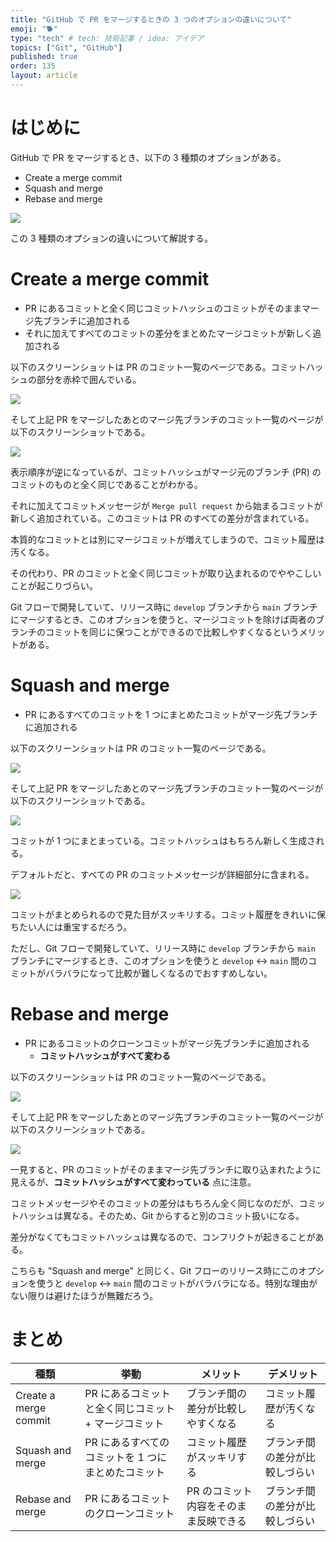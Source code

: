 ```yaml
---
title: "GitHub で PR をマージするときの 3 つのオプションの違いについて"
emoji: "🐕"
type: "tech" # tech: 技術記事 / idea: アイデア
topics: ["Git", "GitHub"]
published: true
order: 135
layout: article
---
```


# はじめに
GitHub で PR をマージするとき、以下の 3 種類のオプションがある。

* Create a merge commit
* Squash and merge
* Rebase and merge

![](https://raw.githubusercontent.com/noraworld/developers-blog-media-ja/master/github-merge-options/Screen%20Shot%202022-03-19%20at%2022.05.43.png)

この 3 種類のオプションの違いについて解説する。



# Create a merge commit
* PR にあるコミットと全く同じコミットハッシュのコミットがそのままマージ先ブランチに追加される
* それに加えてすべてのコミットの差分をまとめたマージコミットが新しく追加される

以下のスクリーンショットは PR のコミット一覧のページである。コミットハッシュの部分を赤枠で囲んでいる。

![](https://raw.githubusercontent.com/noraworld/developers-blog-media-ja/master/github-merge-options/Screen%20Shot%202022-03-19%20at%2022.22.15.png)

そして上記 PR をマージしたあとのマージ先ブランチのコミット一覧のページが以下のスクリーンショットである。

![](https://raw.githubusercontent.com/noraworld/developers-blog-media-ja/master/github-merge-options/Screen%20Shot%202022-03-19%20at%2022.18.03.png)

表示順序が逆になっているが、コミットハッシュがマージ元のブランチ (PR) のコミットのものと全く同じであることがわかる。

それに加えてコミットメッセージが `Merge pull request` から始まるコミットが新しく追加されている。このコミットは PR のすべての差分が含まれている。

本質的なコミットとは別にマージコミットが増えてしまうので、コミット履歴は汚くなる。

その代わり、PR のコミットと全く同じコミットが取り込まれるのでややこしいことが起こりづらい。

Git フローで開発していて、リリース時に `develop` ブランチから `main` ブランチにマージするとき、このオプションを使うと、マージコミットを除けば両者のブランチのコミットを同じに保つことができるので比較しやすくなるというメリットがある。




# Squash and merge
* PR にあるすべてのコミットを 1 つにまとめたコミットがマージ先ブランチに追加される

以下のスクリーンショットは PR のコミット一覧のページである。

![](https://raw.githubusercontent.com/noraworld/developers-blog-media-ja/master/github-merge-options/Screen%20Shot%202022-03-19%20at%2022.44.24.png)

そして上記 PR をマージしたあとのマージ先ブランチのコミット一覧のページが以下のスクリーンショットである。

![](https://raw.githubusercontent.com/noraworld/developers-blog-media-ja/master/github-merge-options/Screen%20Shot%202022-03-19%20at%2022.46.10.png)

コミットが 1 つにまとまっている。コミットハッシュはもちろん新しく生成される。

デフォルトだと、すべての PR のコミットメッセージが詳細部分に含まれる。

![](https://raw.githubusercontent.com/noraworld/developers-blog-media-ja/master/github-merge-options/Screen%20Shot%202022-03-19%20at%2022.47.50.png)

コミットがまとめられるので見た目がスッキリする。コミット履歴をきれいに保ちたい人には重宝するだろう。

ただし、Git フローで開発していて、リリース時に `develop` ブランチから `main` ブランチにマージするとき、このオプションを使うと `develop` ↔ `main` 間のコミットがバラバラになって比較が難しくなるのでおすすめしない。



# Rebase and merge
* PR にあるコミットのクローンコミットがマージ先ブランチに追加される
    * **コミットハッシュがすべて変わる**

以下のスクリーンショットは PR のコミット一覧のページである。

![](https://raw.githubusercontent.com/noraworld/developers-blog-media-ja/master/github-merge-options/Screen%20Shot%202022-03-19%20at%2022.56.08.png)

そして上記 PR をマージしたあとのマージ先ブランチのコミット一覧のページが以下のスクリーンショットである。

![](https://raw.githubusercontent.com/noraworld/developers-blog-media-ja/master/github-merge-options/Screen%20Shot%202022-03-19%20at%2022.55.45.png)

一見すると、PR のコミットがそのままマージ先ブランチに取り込まれたように見えるが、**コミットハッシュがすべて変わっている** 点に注意。

コミットメッセージやそのコミットの差分はもちろん全く同じなのだが、コミットハッシュは異なる。そのため、Git からすると別のコミット扱いになる。

差分がなくてもコミットハッシュは異なるので、コンフリクトが起きることがある。

こちらも "Squash and merge" と同じく、Git フローのリリース時にこのオプションを使うと `develop` ↔ `main` 間のコミットがバラバラになる。特別な理由がない限りは避けたほうが無難だろう。



# まとめ

| 種類 | 挙動 | メリット | デメリット |
| --- | --- | --- | --- |
| Create a merge commit | PR にあるコミットと全く同じコミット + マージコミット | ブランチ間の差分が比較しやすくなる | コミット履歴が汚くなる |
| Squash and merge | PR にあるすべてのコミットを 1 つにまとめたコミット | コミット履歴がスッキリする | ブランチ間の差分が比較しづらい |
| Rebase and merge | PR にあるコミットのクローンコミット | PR のコミット内容をそのまま反映できる | ブランチ間の差分が比較しづらい |
